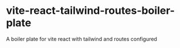 # vite-react-tailwind-routes-boiler-plate
A boiler plate for vite react with tailwind and routes configured
